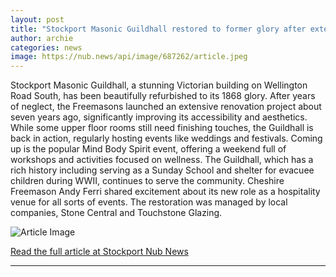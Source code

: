 ```yaml
---
layout: post
title: "Stockport Masonic Guildhall restored to former glory after extensive renovation"
author: archie
categories: news
image: https://nub.news/api/image/687262/article.jpeg
---
```

Stockport Masonic Guildhall, a stunning Victorian building on Wellington Road South, has been beautifully refurbished to its 1868 glory. After years of neglect, the Freemasons launched an extensive renovation project about seven years ago, significantly improving its accessibility and aesthetics. While some upper floor rooms still need finishing touches, the Guildhall is back in action, regularly hosting events like weddings and festivals. Coming up is the popular Mind Body Spirit event, offering a weekend full of workshops and activities focused on wellness. The Guildhall, which has a rich history including serving as a Sunday School and shelter for evacuee children during WWII, continues to serve the community. Cheshire Freemason Andy Ferri shared excitement about its new role as a hospitality venue for all sorts of events. The restoration was managed by local companies, Stone Central and Touchstone Glazing.

![Article Image](https://nub.news/api/image/687262/article.jpeg)

[Read the full article at Stockport Nub News](https://stockport.nub.news/news/local-news/sp12143-stockport-masonic-guildhall-restored-to-former-glory-after-extensive-renovation-270492)

---
